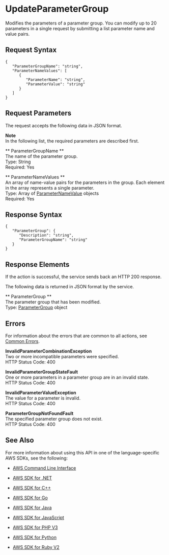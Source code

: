 # UpdateParameterGroup<a name="API_dax_UpdateParameterGroup"></a>

Modifies the parameters of a parameter group\. You can modify up to 20 parameters in a single request by submitting a list parameter name and value pairs\.

## Request Syntax<a name="API_dax_UpdateParameterGroup_RequestSyntax"></a>

```
{
   "ParameterGroupName": "string",
   "ParameterNameValues": [ 
      { 
         "ParameterName": "string",
         "ParameterValue": "string"
      }
   ]
}
```

## Request Parameters<a name="API_dax_UpdateParameterGroup_RequestParameters"></a>

The request accepts the following data in JSON format\.

**Note**  
In the following list, the required parameters are described first\.

 ** ParameterGroupName **   
The name of the parameter group\.  
Type: String  
Required: Yes

 ** ParameterNameValues **   
An array of name\-value pairs for the parameters in the group\. Each element in the array represents a single parameter\.  
Type: Array of [ParameterNameValue](API_dax_ParameterNameValue.md) objects  
Required: Yes

## Response Syntax<a name="API_dax_UpdateParameterGroup_ResponseSyntax"></a>

```
{
   "ParameterGroup": { 
      "Description": "string",
      "ParameterGroupName": "string"
   }
}
```

## Response Elements<a name="API_dax_UpdateParameterGroup_ResponseElements"></a>

If the action is successful, the service sends back an HTTP 200 response\.

The following data is returned in JSON format by the service\.

 ** ParameterGroup **   
The parameter group that has been modified\.  
Type: [ParameterGroup](API_dax_ParameterGroup.md) object

## Errors<a name="API_dax_UpdateParameterGroup_Errors"></a>

For information about the errors that are common to all actions, see [Common Errors](CommonErrors.md)\.

 **InvalidParameterCombinationException**   
Two or more incompatible parameters were specified\.  
HTTP Status Code: 400

 **InvalidParameterGroupStateFault**   
One or more parameters in a parameter group are in an invalid state\.  
HTTP Status Code: 400

 **InvalidParameterValueException**   
The value for a parameter is invalid\.  
HTTP Status Code: 400

 **ParameterGroupNotFoundFault**   
The specified parameter group does not exist\.  
HTTP Status Code: 400

## See Also<a name="API_dax_UpdateParameterGroup_SeeAlso"></a>

For more information about using this API in one of the language\-specific AWS SDKs, see the following:

+  [AWS Command Line Interface](http://docs.aws.amazon.com/goto/aws-cli/dax-2017-04-19/UpdateParameterGroup) 

+  [AWS SDK for \.NET](http://docs.aws.amazon.com/goto/DotNetSDKV3/dax-2017-04-19/UpdateParameterGroup) 

+  [AWS SDK for C\+\+](http://docs.aws.amazon.com/goto/SdkForCpp/dax-2017-04-19/UpdateParameterGroup) 

+  [AWS SDK for Go](http://docs.aws.amazon.com/goto/SdkForGoV1/dax-2017-04-19/UpdateParameterGroup) 

+  [AWS SDK for Java](http://docs.aws.amazon.com/goto/SdkForJava/dax-2017-04-19/UpdateParameterGroup) 

+  [AWS SDK for JavaScript](http://docs.aws.amazon.com/goto/AWSJavaScriptSDK/dax-2017-04-19/UpdateParameterGroup) 

+  [AWS SDK for PHP V3](http://docs.aws.amazon.com/goto/SdkForPHPV3/dax-2017-04-19/UpdateParameterGroup) 

+  [AWS SDK for Python](http://docs.aws.amazon.com/goto/boto3/dax-2017-04-19/UpdateParameterGroup) 

+  [AWS SDK for Ruby V2](http://docs.aws.amazon.com/goto/SdkForRubyV2/dax-2017-04-19/UpdateParameterGroup) 